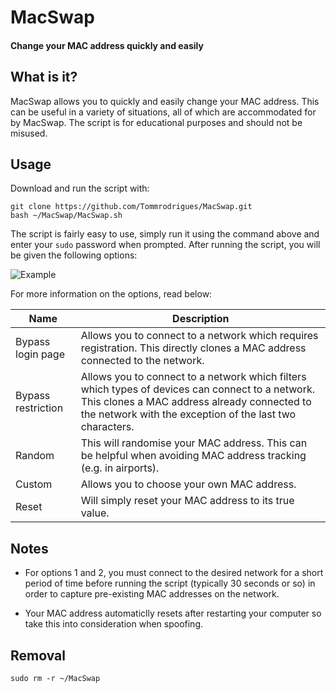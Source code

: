 # MacSwap
#### Change your MAC address quickly and easily

## What is it?

MacSwap allows you to quickly and easily change your MAC address. This can be useful in a variety of situations, all of which are accommodated for by MacSwap. The script is for educational purposes and should not be misused.

## Usage

Download and run the script with:
```
git clone https://github.com/Tommrodrigues/MacSwap.git
bash ~/MacSwap/MacSwap.sh
```

The script is fairly easy to use, simply run it using the command above and enter your `sudo` password when prompted. After running the script, you will be given the following options:

![Example](https://i.ibb.co/9n3JjJq/Screenshot-2018-12-06-at-14-39-57.png)

For more information on the options, read below:

| Name | Description |
| --- | --- |
| Bypass login page | Allows you to connect to a network which requires registration. This directly clones a MAC address connected to the network. |
| Bypass restriction | Allows you to connect to a network which filters which types of devices can connect to a network. This clones a MAC address already connected to the network with the exception of the last two characters. |
| Random | This will randomise your MAC address. This can be helpful when avoiding MAC address tracking (e.g. in airports). |
| Custom | Allows you to choose your own MAC address. |
| Reset | Will simply reset your MAC address to its true value. |

## Notes

- For options 1 and 2, you must connect to the desired network for a short period of time before running the script (typically 30 seconds or so) in order to capture pre-existing MAC addresses on the network.

- Your MAC address automaticlly resets after restarting your computer so take this into consideration when spoofing.

## Removal

```
sudo rm -r ~/MacSwap
```
